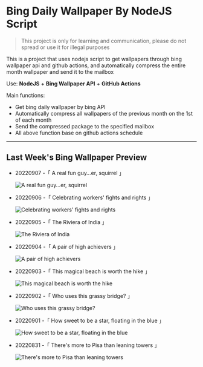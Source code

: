 # Bing Daily Wallpaper By NodeJS Script

> This project is only for learning and communication, please do not spread or use it for illegal purposes

This is a project that uses nodejs script to get wallpapers through bing wallpaper api and github actions, and automatically compress the entire month wallpaper and send it to the mailbox

Use: **NodeJS** + **Bing Wallpaper API** + **GitHub Actions**

Main functions:

- Get bing daily wallpaper by bing API
- Automatically compress all wallpapers of the previous month on the 1st of each month
- Send the compressed package to the specified mailbox
- All above function base on github actions schedule

---

## Last Week's Bing Wallpaper Preview

- 20220907 -「 A real fun guy…er, squirrel 」 
  ![A real fun guy…er, squirrel](https://bing.com/th?id=OHR.SquirrelMushroom_EN-US8955570535_UHD.jpg&rf=LaDigue_UHD.jpg&pid=hp&w=3840&h=2160&rs=1&c=4)
- 20220906 -「 Celebrating workers' fights and rights 」 
  ![Celebrating workers' fights and rights](https://bing.com/th?id=OHR.GastoniaParade_EN-US8873564493_UHD.jpg&rf=LaDigue_UHD.jpg&pid=hp&w=3840&h=2160&rs=1&c=4)
- 20220905 -「 The Riviera of India 」 
  ![The Riviera of India](https://bing.com/th?id=OHR.ArambolBeach_EN-US7908449198_UHD.jpg&rf=LaDigue_UHD.jpg&pid=hp&w=3840&h=2160&rs=1&c=4)
- 20220904 -「 A pair of high achievers 」 
  ![A pair of high achievers](https://bing.com/th?id=OHR.MalaysiaTwinTowers_EN-US7848703415_UHD.jpg&rf=LaDigue_UHD.jpg&pid=hp&w=3840&h=2160&rs=1&c=4)
- 20220903 -「 This magical beach is worth the hike 」 
  ![This magical beach is worth the hike](https://bing.com/th?id=OHR.SeitanLimania_EN-US5452823219_UHD.jpg&rf=LaDigue_UHD.jpg&pid=hp&w=3840&h=2160&rs=1&c=4)
- 20220902 -「 Who uses this grassy bridge? 」 
  ![Who uses this grassy bridge?](https://bing.com/th?id=OHR.WildlifeCrossing_EN-US7691052130_UHD.jpg&rf=LaDigue_UHD.jpg&pid=hp&w=3840&h=2160&rs=1&c=4)
- 20220901 -「 How sweet to be a star, floating in the blue 」 
  ![How sweet to be a star, floating in the blue](https://bing.com/th?id=OHR.BlueLinckia_EN-US7078787133_UHD.jpg&rf=LaDigue_UHD.jpg&pid=hp&w=3840&h=2160&rs=1&c=4)
- 20220831 -「 There's more to Pisa than leaning towers 」 
  ![There's more to Pisa than leaning towers](https://bing.com/th?id=OHR.Migliarino_EN-US6999892958_UHD.jpg&rf=LaDigue_UHD.jpg&pid=hp&w=3840&h=2160&rs=1&c=4)